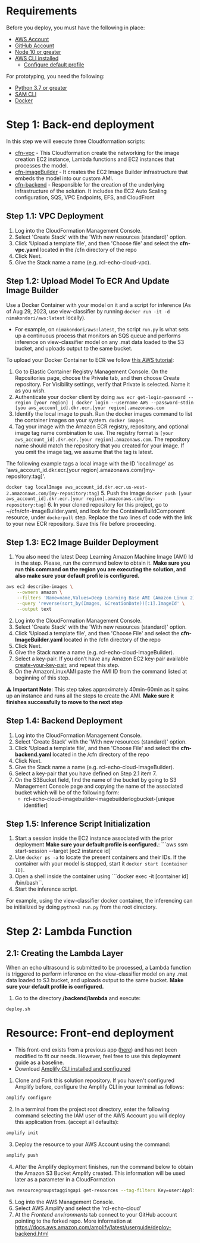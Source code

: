 # Requirements
Before you deploy, you must have the following in place:
*  [AWS Account](https://aws.amazon.com/account/) 
*  [GitHub Account](https://github.com/) 
*  [Node 10 or greater](https://nodejs.org/en/download/) 
*  [AWS CLI installed](https://docs.aws.amazon.com/cli/latest/userguide/getting-started-install.html)
    * [Configure default profile](https://docs.aws.amazon.com/cli/latest/userguide/cli-configure-files.html#cli-configure-files-methods)

For prototyping, you need the following:
*  [Python 3.7 or greater](https://realpython.com/installing-python/) 
*  [SAM CLI](https://docs.aws.amazon.com/serverless-application-model/latest/developerguide/serverless-sam-cli-install.html) 
*  [Docker](https://docs.docker.com/install/) 

# Step 1: Back-end deployment

In this step we will execute three Cloudformation scripts:
* [cfn-vpc](../cfn/cfn-vpc.yaml) - This Cloudformation create the networking for the image creation EC2 instance, Lambda functions and EC2 instances that processes the model.
* [cfn-imageBuilder](../cfn/cfn-imageBuilder.yaml) - It creates the EC2 Image Builder infrastructure that embeds the model into our custom AMI. 
* [cfn-backend](../cfn/cfn-backend.yaml) - Responsible for the creation of the underlying infrastructure of the solution. It includes the EC2 Auto Scaling configuration, SQS, VPC Endpoints, EFS, and CloudFront


## Step 1.1: VPC Deployment

1. Log into the CloudFormation Management Console.
2. Select 'Create Stack' with the 'With new resources (standard)' option.
3. Click 'Upload a template file', and then 'Choose file' and select the **cfn-vpc.yaml** located in the /cfn directory of the repo
4. Click Next.
5. Give the Stack name a name (e.g. rcl-echo-cloud-vpc).

## Step 1.2: Upload Model To ECR And Update Image Builder
Use a Docker Container with your model on it and a script for inference (As of Aug 29, 2023, use view-classifier by running `docker run -it -d nimakondori/aws:latest` locally).

- For example, on `nimakondori/aws:latest`, the script `run.py` is what sets up a continuous process that monitors an SQS queue and performs inference on view-classifier model on any .mat data loaded to the S3 bucket, and uploads output to the same bucket.

To upload your Docker Container to ECR we follow [this AWS tutorial](https://docs.aws.amazon.com/AmazonECR/latest/userguide/docker-push-ecr-image.html):

1. Go to Elastic Container Registry Management Console. On the Repositories page, choose the Private tab, and then choose Create repository. For Visibility settings, verify that Private is selected. Name it as you wish.
2. Authenticate your docker client by doing
```aws ecr get-login-password --region [your region] | docker login --username AWS --password-stdin [you aws_account_id].dkr.ecr.[your region].amazonaws.com```
3. Identify the local image to push. Run the docker images command to list the container images on your system.
```docker images```
4. Tag your image with the Amazon ECR registry, repository, and optional image tag name combination to use. The registry format is ```[your aws_account_id].dkr.ecr.[your region].amazonaws.com```. The repository name should match the repository that you created for your image. If you omit the image tag, we assume that the tag is latest.

The following example tags a local image with the ID 'localImage' as 'aws_account_id.dkr.ecr.[your region].amazonaws.com/[my-repository:tag]'.

```docker tag localImage aws_account_id.dkr.ecr.us-west-2.amazonaws.com/[my-repository:tag]```
5. Push the image ```docker push [your aws_account_id].dkr.ecr.[your region].amazonaws.com/[my-repository:tag]```
6. In your cloned repository for this project, go to ~/cfn/cfn-imageBuilder.yaml, and look for the ContainerBuildComponent resource, under `dockerpull` step. Replace the two lines of code with the link to your new ECR repository. Save this file before proceeding.

## Step 1.3: EC2 Image Builder Deployment

1.  You also need the latest Deep Learning Amazon Machine Image (AMI) Id in the step. Please, run the command below to obtain it. **Make sure you run this command on the region you are executing the solution, and also make sure your default profile is configured.**
```bash
aws ec2 describe-images \
    --owners amazon \
    --filters 'Name=name,Values=Deep Learning Base AMI (Amazon Linux 2)*' 'Name=state,Values=available' \
    --query 'reverse(sort_by(Images, &CreationDate))[:1].ImageId' \
    --output text
```

2. Log into the CloudFormation Management Console.
3. Select 'Create Stack' with the 'With new resources (standard)' option.
4. Click 'Upload a template file', and then 'Choose File' and select the **cfn-ImageBuilder.yaml** located in the /cfn directory of the repo
5. Click Next.
6. Give the Stack name a name (e.g. rcl-echo-cloud-ImageBuilder).
7. Select a key-pair. If you don’t have any Amazon EC2 key-pair available [create-your-key-pair](https://docs.aws.amazon.com/AWSEC2/latest/UserGuide/ec2-key-pairs.html#having-ec2-create-your-key-pair), and repeat this step.
8. On the AmazonLinuxAMI paste the AMI ID from the command listed at beginning of this step.

:warning: **Important Note**: This step takes approximately 40min-60min as it spins up an instance and runs all the steps to create the AMI. **Make sure it finishes successfully to move to the next step**

## Step 1.4: Backend Deployment

1. Log into the CloudFormation Management Console.
2. Select 'Create Stack' with the 'With new resources (standard)' option.
3. Click 'Upload a template file', and then 'Choose File' and select the **cfn-backend.yaml** located in the /cfn directory of the repo
4. Click Next.
5. Give the Stack name a name (e.g. rcl-echo-cloud-ImageBuilder).
6. Select a key-pair that you have defined on Step 2.1 item 7.
7. On the S3Bucket field, find the name of the bucket by going to S3 Management Console page and copying the name of the associated bucket which will be of the following form:
   * rcl-echo-cloud-imagebuilder-imagebuilderlogbucket-[unique identifier]

## Step 1.5: Inference Script Initialization

1. Start a session inside the EC2 instance associated with the prior deployment **Make sure your default profile is configured.**:
```aws ssm start-session --target [ec2 instance id]`
2. Use ```docker ps -a``` to locate the present containers and their IDs. If the container with your model is stopped, start it ```docker start [container ID]```.
3. Open a shell inside the container using ```docker exec -it [container id] /bin/bash``.
4. Start the inference script.

For example, using the view-classifier docker container, the inferencing can be initialized by doing `python3 run.py` from the root directory.

# Step 2: Lambda Function

## 2.1: Creating the Lambda Layer
When an echo ultrasound is submitted to be processed, a Lambda function is triggered to perform inference on the view-classifier model on any .mat data loaded to S3 bucket, and uploads output to the same bucket. **Make sure your default profile is configured.**

1. Go to the directory <strong>/backend/lambda</strong> and execute:
```bash
deploy.sh 
```

# Resource: Front-end deployment

* This front-end exists from a previous app ([here](https://github.com/UBC-CIC/COVID19-L3-Net-APP)) and has not been modified to fit our needs. However, feel free to use this deployment guide as a baseline.
* Download [Amplify CLI installed and configured](https://aws-amplify.github.io/docs/cli-toolchain/quickstart#quickstart)

1.  Clone and Fork this solution repository.
    If you haven't configured Amplify before, configure the Amplify CLI in your terminal as follows:
```bash
amplify configure
```

2.  In a terminal from the project root directory, enter the following command selecting the IAM user of the AWS Account you will deploy this application from. (accept all defaults):

```bash
amplify init
```

3.  Deploy the resource to your AWS Account using the command:
```bash
amplify push
```

4.  After the Amplify deployment finishes, run the command below to obtain the Amazon S3 Bucket Amplify created. This information will be used later as a parameter in a CloudFormation
```bash
aws resourcegroupstaggingapi get-resources --tag-filters Key=user:Application,Values="rcl-echo-cloud" Key=user:Stack,Values="dev" --resource-type-filters s3 --query 'ResourceTagMappingList[*].[ResourceARN]' --output text | grep -v deployment | awk -F':::' '{print $2}'
```

5. Log into the AWS Management Console.
6. Select AWS Amplify and select the 'rcl-echo-cloud'
7. At the *Frontend environments* tab connect to your GitHub account pointing to the forked repo. More information at https://docs.aws.amazon.com/amplify/latest/userguide/deploy-backend.html
